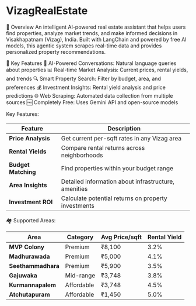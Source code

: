 # VizagRealEstate

🌟 Overview
An intelligent AI-powered real estate assistant that helps users find properties, analyze market trends, and make informed decisions in Visakhapatnam (Vizag), India. Built with LangChain and powered by free AI models, this agentic system scrapes real-time data and provides personalized property recommendations.

🎯 Key Features
🤖 AI-Powered Conversations: Natural language queries about properties
📊 Real-time Market Analysis: Current prices, rental yields, and trends
🔍 Smart Property Search: Filter by budget, area, and preferences
💰 Investment Insights: Rental yield analysis and price predictions
🌐 Web Scraping: Automated data collection from multiple sources
🆓 Completely Free: Uses Gemini API and open-source models

Key Features:

| Feature             | Description                                          |
| ------------------- | ---------------------------------------------------- |
| **Price Analysis**  | Get current per-sqft rates in any Vizag area         |
| **Rental Yields**   | Compare rental returns across neighborhoods          |
| **Budget Matching** | Find properties within your budget range             |
| **Area Insights**   | Detailed information about infrastructure, amenities |
| **Investment ROI**  | Calculate potential returns on property investments  |

🏘️ Supported Areas:

| Area               | Category   | Avg Price/sqft | Rental Yield |
| ------------------ | ---------- | -------------- | ------------ |
| **MVP Colony**     | Premium    | ₹8,100         | 3.2%         |
| **Madhurawada**    | Premium    | ₹5,000         | 4.1%         |
| **Seethammadhara** | Premium    | ₹5,900         | 3.5%         |
| **Gajuwaka**       | Mid-range  | ₹3,748         | 3.8%         |
| **Kurmannapalem**  | Affordable | ₹3,748         | 4.5%         |
| **Atchutapuram**   | Affordable | ₹1,450         | 5.0%         |
